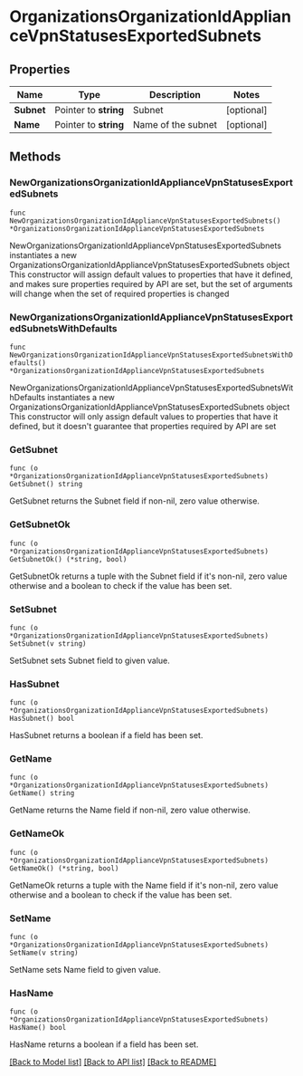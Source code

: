 # OrganizationsOrganizationIdApplianceVpnStatusesExportedSubnets

## Properties

Name | Type | Description | Notes
------------ | ------------- | ------------- | -------------
**Subnet** | Pointer to **string** | Subnet | [optional] 
**Name** | Pointer to **string** | Name of the subnet | [optional] 

## Methods

### NewOrganizationsOrganizationIdApplianceVpnStatusesExportedSubnets

`func NewOrganizationsOrganizationIdApplianceVpnStatusesExportedSubnets() *OrganizationsOrganizationIdApplianceVpnStatusesExportedSubnets`

NewOrganizationsOrganizationIdApplianceVpnStatusesExportedSubnets instantiates a new OrganizationsOrganizationIdApplianceVpnStatusesExportedSubnets object
This constructor will assign default values to properties that have it defined,
and makes sure properties required by API are set, but the set of arguments
will change when the set of required properties is changed

### NewOrganizationsOrganizationIdApplianceVpnStatusesExportedSubnetsWithDefaults

`func NewOrganizationsOrganizationIdApplianceVpnStatusesExportedSubnetsWithDefaults() *OrganizationsOrganizationIdApplianceVpnStatusesExportedSubnets`

NewOrganizationsOrganizationIdApplianceVpnStatusesExportedSubnetsWithDefaults instantiates a new OrganizationsOrganizationIdApplianceVpnStatusesExportedSubnets object
This constructor will only assign default values to properties that have it defined,
but it doesn't guarantee that properties required by API are set

### GetSubnet

`func (o *OrganizationsOrganizationIdApplianceVpnStatusesExportedSubnets) GetSubnet() string`

GetSubnet returns the Subnet field if non-nil, zero value otherwise.

### GetSubnetOk

`func (o *OrganizationsOrganizationIdApplianceVpnStatusesExportedSubnets) GetSubnetOk() (*string, bool)`

GetSubnetOk returns a tuple with the Subnet field if it's non-nil, zero value otherwise
and a boolean to check if the value has been set.

### SetSubnet

`func (o *OrganizationsOrganizationIdApplianceVpnStatusesExportedSubnets) SetSubnet(v string)`

SetSubnet sets Subnet field to given value.

### HasSubnet

`func (o *OrganizationsOrganizationIdApplianceVpnStatusesExportedSubnets) HasSubnet() bool`

HasSubnet returns a boolean if a field has been set.

### GetName

`func (o *OrganizationsOrganizationIdApplianceVpnStatusesExportedSubnets) GetName() string`

GetName returns the Name field if non-nil, zero value otherwise.

### GetNameOk

`func (o *OrganizationsOrganizationIdApplianceVpnStatusesExportedSubnets) GetNameOk() (*string, bool)`

GetNameOk returns a tuple with the Name field if it's non-nil, zero value otherwise
and a boolean to check if the value has been set.

### SetName

`func (o *OrganizationsOrganizationIdApplianceVpnStatusesExportedSubnets) SetName(v string)`

SetName sets Name field to given value.

### HasName

`func (o *OrganizationsOrganizationIdApplianceVpnStatusesExportedSubnets) HasName() bool`

HasName returns a boolean if a field has been set.


[[Back to Model list]](../README.md#documentation-for-models) [[Back to API list]](../README.md#documentation-for-api-endpoints) [[Back to README]](../README.md)


